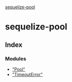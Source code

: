 [sequelize-pool](README.md)

# sequelize-pool

## Index

### Modules

* ["Pool"](modules/_pool_.md)
* ["TimeoutError"](modules/_timeouterror_.md)
